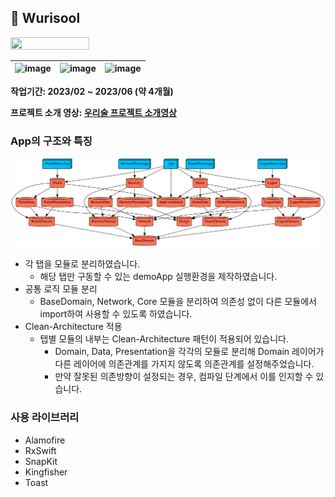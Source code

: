 ## 🍾 Wurisool

<img src = "https://github.com/Neph3779/WuriSool/assets/67148595/2449b4c1-bd18-4c42-a71b-05ebe344ed80" width = "50%" height = "50%">

| <img width="810" alt="image" src="https://github.com/Neph3779/WuriSool/assets/67148595/0a06c5bf-038f-4778-9adc-0877e13b5727"> | <img width="810" alt="image" src="https://github.com/Neph3779/WuriSool/assets/67148595/94f85431-efe9-4d14-b3d4-374c8e129e76"> | <img width="810" alt="image" src="https://github.com/Neph3779/WuriSool/assets/67148595/b1445e90-b772-4894-8ead-256584d58e4b"> |
| ------------------------------------------------------------ | ------------------------------------------------------------ | ------------------------------------------------------------ |



**작업기간: 2023/02 ~ 2023/06 (약 4개월)**

**프로젝트 소개 영상: [우리술 프로젝트 소개영상](https://www.youtube.com/watch?v=4MA8vv-kqu8&ab_channel=2023%ED%99%8D%EC%9D%B5%EB%8C%80%EC%BB%B4%EA%B3%B5%EC%A1%B8%EC%97%85%ED%94%84%EB%A1%9C%EC%A0%9D%ED%8A%B8)**



### App의 구조와 특징

<img src = "https://github.com/Neph3779/WuriSool/blob/main/graph.png">

- 각 탭을 모듈로 분리하였습니다.
  - 해당 탭만 구동할 수 있는 demoApp 실행환경을 제작하였습니다.
- 공통 로직 모듈 분리
  - BaseDomain, Network, Core 모듈을 분리하여 의존성 없이 다른 모듈에서 import하여 사용할 수 있도록 하였습니다.
- Clean-Architecture 적용
  - 탭별 모듈의 내부는 Clean-Architecture 패턴이 적용되어 있습니다.
    - Domain, Data, Presentation을 각각의 모듈로 분리해 Domain 레이어가 다른 레이어에 의존관계를 가지지 않도록 의존관계를 설정해주었습니다.
    - 만약 잘못된 의존방향이 설정되는 경우, 컴파일 단계에서 이를 인지할 수 있습니다.



### 사용 라이브러리

- Alamofire
- RxSwift
- SnapKit
- Kingfisher
- Toast
